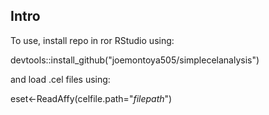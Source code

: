 ## Intro

To use, install repo in ror RStudio using:

devtools::install_github("joemontoya505/simplecelanalysis")

and load .cel files using:

eset<-ReadAffy(celfile.path="*filepath*")
